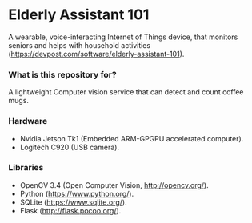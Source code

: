 # Elderly Assistant 101 #

A wearable, voice-interacting Internet of Things device, that monitors seniors and helps with household activities (https://devpost.com/software/elderly-assistant-101).

### What is this repository for? ###
A lightweight Computer vision service that can detect and count coffee mugs.

### Hardware ###
- Nvidia Jetson Tk1 (Embedded ARM-GPGPU accelerated computer).
- Logitech C920 (USB camera).

### Libraries ###
- OpenCV 3.4 (Open Computer Vision, http://opencv.org/).
- Python (https://www.python.org/).
- SQLite (https://www.sqlite.org/).
- Flask (http://flask.pocoo.org/).
